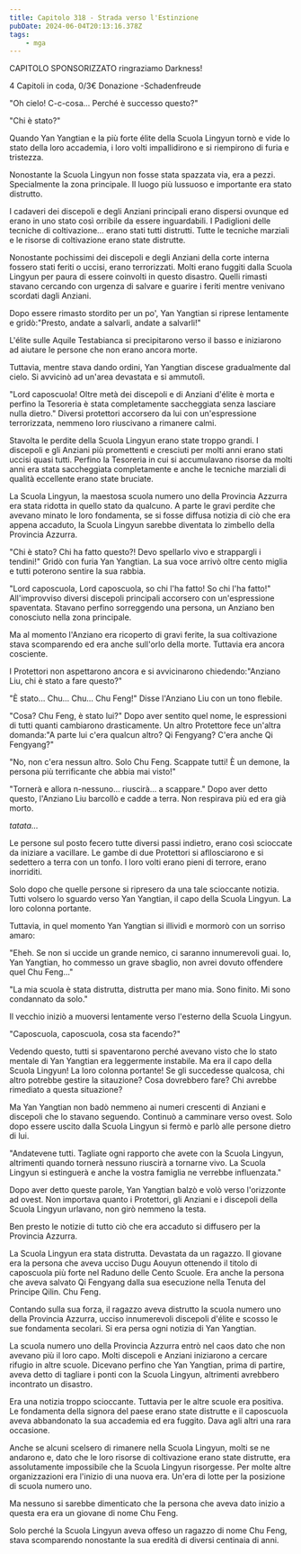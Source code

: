 ```yaml
---
title: Capitolo 318 - Strada verso l'Estinzione
pubDate: 2024-06-04T20:13:16.378Z
tags:
    - mga
---
```

                
CAPITOLO SPONSORIZZATO ringraziamo Darkness!


4 Capitoli in coda, 0/3€ Donazione
-Schadenfreude


"Oh cielo! C-c-cosa... Perché è successo questo?"


"Chi è stato?"


Quando Yan Yangtian e la più forte élite della Scuola Lingyun tornò e vide lo stato della loro accademia, i loro volti impallidirono e si riempirono di furia e tristezza.


Nonostante la Scuola Lingyun non fosse stata spazzata via, era a pezzi. Specialmente la zona principale. Il luogo più lussuoso e importante era stato distrutto.


I cadaveri dei discepoli e degli Anziani principali erano dispersi ovunque ed erano in uno stato così orribile da essere inguardabili. I Padiglioni delle tecniche di coltivazione... erano stati tutti distrutti. Tutte le tecniche marziali e le risorse di coltivazione erano state distrutte.


Nonostante pochissimi dei discepoli e degli Anziani della corte interna fossero stati feriti o uccisi, erano terrorizzati. Molti erano fuggiti dalla Scuola Lingyun per paura di essere coinvolti in questo disastro. Quelli rimasti stavano cercando con urgenza di salvare e guarire i feriti mentre venivano scordati dagli Anziani.


Dopo essere rimasto stordito per un po', Yan Yangtian si riprese lentamente e gridò:"Presto, andate a salvarli, andate a salvarli!"


L'élite sulle Aquile Testabianca si precipitarono verso il basso e iniziarono ad aiutare le persone che non erano ancora morte.


Tuttavia, mentre stava dando ordini, Yan Yangtian discese gradualmente dal cielo. Si avvicinò ad un'area devastata e si ammutolì.


"Lord caposcuola! Oltre metà dei discepoli e di Anziani d'élite è morta e perfino la Tesoreria è stata completamente saccheggiata senza lasciare nulla dietro." Diversi protettori accorsero da lui con un'espressione terrorizzata, nemmeno loro riuscivano a rimanere calmi.


Stavolta le perdite della Scuola Lingyun erano state troppo grandi. I discepoli e gli Anziani più promettenti e cresciuti per molti anni erano stati uccisi quasi tutti. Perfino la Tesoreria in cui si accumulavano risorse da molti anni era stata saccheggiata completamente e anche le tecniche marziali di qualità eccellente erano state bruciate.


La Scuola Lingyun, la maestosa scuola numero uno della Provincia Azzurra era stata ridotta in quello stato da qualcuno. A parte le gravi perdite che avevano minato le loro fondamenta, se si fosse diffusa notizia di ciò che era appena accaduto, la Scuola Lingyun sarebbe diventata lo zimbello della Provincia Azzurra.


"Chi è stato? Chi ha fatto questo?! Devo spellarlo vivo e strappargli i tendini!" Gridò con furia Yan Yangtian. La sua voce arrivò oltre cento miglia e tutti poterono sentire la sua rabbia.


"Lord caposcuola, Lord caposcuola, so chi l'ha fatto! So chi l'ha fatto!" All'improvviso diversi discepoli principali accorsero con un'espressione spaventata. Stavano perfino sorreggendo una persona, un Anziano ben conosciuto nella zona principale.


Ma al momento l'Anziano era ricoperto di gravi ferite, la sua coltivazione stava scomparendo ed era anche sull'orlo della morte. Tuttavia era ancora cosciente.


I Protettori non aspettarono ancora e si avvicinarono chiedendo:"Anziano Liu, chi è stato a fare questo?"


"È stato... Chu... Chu... Chu Feng!" Disse l'Anziano Liu con un tono flebile.


"Cosa? Chu Feng, è stato lui?" Dopo aver sentito quel nome, le espressioni di tutti quanti cambiarono drasticamente. Un altro Protettore fece un'altra domanda:"A parte lui c'era qualcun altro? Qi Fengyang? C'era anche Qi Fengyang?"


"No, non c'era nessun altro. Solo Chu Feng. Scappate tutti! È un demone, la persona più terrificante che abbia mai visto!"


"Tornerà e allora n-nessuno... riuscirà... a scappare." Dopo aver detto questo, l'Anziano Liu barcollò e cadde a terra. Non respirava più ed era già morto.


*tatata...*


Le persone sul posto fecero tutte diversi passi indietro, erano così scioccate da iniziare a vacillare. Le gambe di due Protettori si afllosciarono e si sedettero a terra con un tonfo. I loro volti erano pieni di terrore, erano inorriditi.


Solo dopo che quelle persone si ripresero da una tale scioccante notizia. Tutti volsero lo sguardo verso Yan Yangtian, il capo della Scuola Lingyun. La loro colonna portante.


Tuttavia, in quel momento Yan Yangtian si illividì e mormorò con un sorriso amaro:


"Eheh. Se non si uccide un grande nemico, ci saranno innumerevoli guai. Io, Yan Yangtian, ho commesso un grave sbaglio, non avrei dovuto offendere quel Chu Feng..."


"La mia scuola è stata distrutta, distrutta per mano mia. Sono finito. Mi sono condannato da solo."


Il vecchio iniziò a muoversi lentamente verso l'esterno della Scuola Lingyun.


"Caposcuola, caposcuola, cosa sta facendo?"


Vedendo questo, tutti si spaventarono perché avevano visto che lo stato mentale di Yan Yangtian era leggermente instabile. Ma era il capo della Scuola Lingyun! La loro colonna portante! Se gli succedesse qualcosa, chi altro potrebbe gestire la sitauzione? Cosa dovrebbero fare? Chi avrebbe rimediato a questa situazione?


Ma Yan Yangtian non badò nemmeno ai numeri crescenti di Anziani e discepoli che lo stavano seguendo. Continuò a camminare verso ovest. Solo dopo essere uscito dalla Scuola Lingyun si fermò e parlò alle persone dietro di lui.


"Andatevene tutti. Tagliate ogni rapporto che avete con la Scuola Lingyun, altrimenti quando tornerà nessuno riuscirà a tornarne vivo. La Scuola Lingyun si estinguerà e anche la vostra famiglia ne verrebbe influenzata."


Dopo aver detto queste parole, Yan Yangtian balzò e volò verso l'orizzonte ad ovest. Non importava quanto i Protettori, gli Anziani e i discepoli della Scuola Lingyun urlavano, non girò nemmeno la testa.


Ben presto le notizie di tutto ciò che era accaduto si diffusero per la Provincia Azzurra.


La Scuola Lingyun era stata distrutta. Devastata da un ragazzo. Il giovane era la persona che aveva ucciso Dugu Aouyun ottenendo il titolo di caposcuola più forte nel Raduno delle Cento Scuole. Era anche la persona che aveva salvato Qi Fengyang dalla sua esecuzione nella Tenuta del Principe Qilin. Chu Feng.


Contando sulla sua forza, il ragazzo aveva distrutto la scuola numero uno della Provincia Azzurra, ucciso innumerevoli discepoli d'élite e scosso le sue fondamenta secolari.
Si era persa ogni notizia di Yan Yangtian.


La scuola numero uno della Provincia Azzurra entrò nel caos dato che non avevano più il loro capo. Molti discepoli e Anziani iniziarono a cercare rifugio in altre scuole. Dicevano perfino che Yan Yangtian, prima di partire, aveva detto di tagliare i ponti con la Scuola Lingyun, altrimenti avrebbero incontrato un disastro.


Era una notizia troppo scioccante. Tuttavia per le altre scuole era positiva. Le fondamenta della signora del paese erano state distrutte e il caposcuola aveva abbandonato la sua accademia ed era fuggito. Dava agli altri una rara occasione.


Anche se alcuni scelsero di rimanere nella Scuola Lingyun, molti se ne andarono e, dato che le loro risorse di coltivazione erano state distrutte, era assolutamente impossibile che la Scuola Lingyun risorgesse. Per molte altre organizzazioni era l'inizio di una nuova era.
Un'era di lotte per la posizione di scuola numero uno.


Ma nessuno si sarebbe dimenticato che la persona che aveva dato inizio a questa era era un giovane di nome Chu Feng.


Solo perché la Scuola Lingyun aveva offeso un ragazzo di nome Chu Feng, stava scomparendo nonostante la sua eredità di diversi centinaia di anni.









